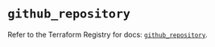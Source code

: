 # `github_repository`

Refer to the Terraform Registry for docs: [`github_repository`](https://registry.terraform.io/providers/integrations/github/6.7.1/docs/resources/repository).
